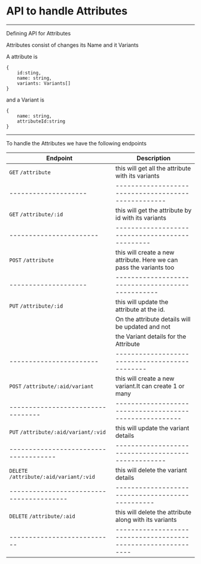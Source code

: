 # API to handle Attributes 
----
Defining API for Attributes 

Attributes consist of changes its Name and it Variants 

A attribute is 
```
{
    id:sting,
    name: string,
    variants: Variants[]
}
```
and a Variant is 
```
{
    name: string,
    attributeId:string
}
```
----
To handle the Attributes we have the following endpoints

| Endpoint           | Description                                       |
|--------------------|---------------------------------------------------|
| `GET` `/attribute` | this will get all the attribute with its variants |
|--------------------|---------------------------------------------------|
| `GET` `/attribute/:id`| this will get the attribute by id with its variants |
|-----------------------|-----------------------------------------------|
| `POST` `/attribute`| this will create a new attribute. Here we can pass the variants too|
|--------------------|-------------------------------------------------|
| `PUT` `/attribute/:id`| this will update the attribute at the id. |
|                       | On the attribute details will be updated and not |
|                       | the Variant details for the Attribute|
|-----------------------|----------------------------------------------|
| `POST` `/attribute/:aid/variant`| this will create a new variant.It can create 1 or many|
|---------------------------------|-------------------------------------------------------|
| `PUT` `/attribute/:aid/variant/:vid`| this will update the variant details|
|-------------------------------------|---------------------------------------------------|
| `DELETE` `/attribute/:aid/variant/:vid`| this will delete the variant details|
|----------------------------------------|------------------------------------------------|
| `DELETE` `/attribute/:aid`| this will delete the attribute along with its variants|
|---------------------------|-------------------------------------------------------------|
